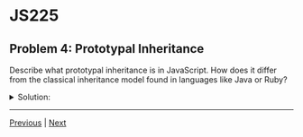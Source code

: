 # JS225
## Problem 4: Prototypal Inheritance

Describe what prototypal inheritance is in JavaScript. How does it differ from the classical inheritance model found in languages like Java or Ruby?

<details>
<summary>Solution:</summary>

**Prototypal Inheritance:** In JavaScript, objects can directly inherit properties and methods from other objects. Every object has an internal property (`[[Prototype]]`) that links to another object, called its "prototype." When you try to access a property on an object, the JavaScript engine first checks the object itself. If the property is not found, it travels up the "prototype chain" to the prototype object and checks there. This continues until the property is found or the end of the chain is reached (null). This mechanism is also known as behavior delegation.

**Difference from Classical Inheritance:**

- **Classical inheritance** is based on classes, which act as blueprints for objects. A class inherits from another class.
- **Prototypal inheritance** is based on objects inheriting from other objects. The relationship is between object instances, not blueprints.
- **Classical inheritance** often creates copies of functionality in new instances, whereas **prototypal inheritance** links to a single shared prototype object, which is more memory-friendly.

</details>

---

[Previous](03.md) | [Next](05.md)